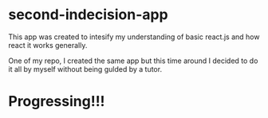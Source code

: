 # second-indecision-app

This app was created to intesify my understanding of basic react.js and how react it works generally.

One of my repo, I created the same app but this time around I decided to do it all by myself without being gulded by a tutor.

# Progressing!!!